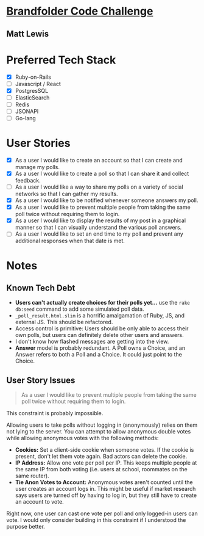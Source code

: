 # [Brandfolder Code Challenge](https://github.com/brandfolder/code-challenge)

## Matt Lewis

# Preferred Tech Stack

- [x] Ruby-on-Rails
- [ ] Javascript / React
- [x] PostgresSQL
- [ ] ElasticSearch
- [ ] Redis
- [ ] JSONAPI
- [ ] Go-lang

# User Stories

- [x] As a user I would like to create an account so that I can create and manage my polls.
- [x] As a user I would like to create a poll so that I can share it and collect feedback.
- [ ] As a user I would like a way to share my polls on a variety of social networks so that I can gather my results.
- [x] As a user I would like to be notified whenever someone answers my poll.
- [x] As a user I would like to prevent multiple people from taking the same poll twice without requiring them to login.
- [x] As a user I would like to display the results of my post in a graphical manner so that I can visually understand the various poll answers.
- [ ] As a user I would like to set an end time to my poll and prevent any additional responses when that date is met.

# Notes

## Known Tech Debt

* **Users can't actually create choices for their polls yet...** use the `rake db:seed` command to add some simulated poll data.
* `_poll_result.html.slim` is a horrific amalgamation of Ruby, JS, and external JS. This should be refactored.
* Access control is primitive: Users should be only able to access their own polls, but users can definitely delete other users and answers.
* I don't know how flashed messages are getting into the view.
* **Answer** model is probably redundant. A Poll owns a Choice, and an Answer refers to both a Poll and a Choice. It could just point to the Choice.

## User Story Issues

> As a user I would like to prevent multiple people from taking the same poll twice without requiring them to login.

This constraint is probably impossible.

Allowing users to take polls without logging in (anonymously) relies on them not lying to the server. You can attempt to allow anonymous double votes while allowing anonymous votes with the following methods:

* **Cookies:** Set a client-side cookie when someone votes. If the cookie is present, don't let them vote again. Bad actors can delete the cookie.
* **IP Address:** Allow one vote per poll per IP. This keeps multiple people at the same IP from both voting (i.e. users at school, roommates on the same router).
* **Tie Anon Votes to Account:** Anonymous votes aren't counted until the user creates an account logs in. This might be useful if market research says users are turned off by having to log in, but they still have to create an account to vote.

Right now, one user can cast one vote per poll and only logged-in users can vote. I would only consider building in this constraint if I understood the purpose better.
